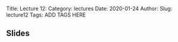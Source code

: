 Title: Lecture 12:
Category: lectures
Date: 2020-01-24
Author: 
Slug: lecture12
Tags: ADD TAGS HERE


## Slides
<!-- - [PDF | Lecture 1: Description]({attach}presentation/Lecture1_Data.pdf) -->